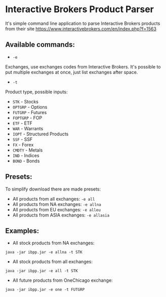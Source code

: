 # Interactive Brokers Product Parser

It's simple command line application to parse Interactive Brokers products from their site https://www.interactivebrokers.com/en/index.php?f=1563 

## Available commands:

* ```-e ```

Exchanges, use exchanges codes from Interactive Brokers. It's possible to put multiple exchanges at once, just list exchanges after space. 
  
* ```-t ```

Product type, possible inputs:

  * ```STK``` - Stocks
  * ```OPTGRP``` - Options
  * ```FUTGRP``` - Futures
  * ```FOPTGRP``` - FOP
  * ```ETF``` - ETF
  * ```WAR``` - Warrants
  * ```IOPT``` - Structured Products
  * ```SSF``` - SSF
  * ```FX``` - Forex
  * ```CMDTY``` - Metals
  * ```IND``` - Indices
  * ```BOND``` - Bonds

## Presets:

To simplify download there are made presets:

* All products from all exchanges: ```-e all```
* All products from NA exchanges: ```-e allna```
* All products from EU exchanges: ```-e alleu```
* All products from ASIA exchanges: ```-e allasia```

## Examples:

* All stock products from NA exchanges:

```java -jar ibpp.jar -e allna -t STK```

* All stock products from all exchanges:

```java -jar ibpp.jar -e all -t STK```

* All future products from OneChicago exchange:

```java -jar ibpp.jar -e one -t FUTGRP```
